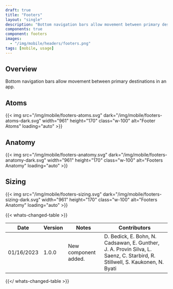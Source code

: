 ```yaml
---
draft: true
title: "Footers"
layout: "single"
description: "Bottom navigation bars allow movement between primary destinations in an app."
components: true
component: footers
images:
  - "/img/mobile/headers/footers.png"
tags: [mobile, usage]
---
```

## Overview

Bottom navigation bars allow movement between primary destinations in an app.

## Atoms

{{< img src="/img/mobile/footers-atoms.svg" dark="/img/mobile/footers-atoms-dark.svg" width="961" height="170" class="w-100" alt="Footer Atoms" loading="auto" >}}

## Anatomy

{{< img src="/img/mobile/footers-anatomy.svg" dark="/img/mobile/footers-anatomy-dark.svg" width="961" height="170" class="w-100" alt="Footers Anatomy" loading="auto" >}}

## Sizing

{{< img src="/img/mobile/footers-sizing.svg" dark="/img/mobile/footers-sizing-dark.svg" width="961" height="170" class="w-100" alt="Footers Anatomy" loading="auto" >}}

{{< whats-changed-table >}}

| Date       | Version | Notes                               | Contributors |
| ---------- | ------- | ----------------------------------- | ------------ |
| 01/16/2023 | 1.0.0   | New component added. | D. Bedick, E. Bohn, N. Cadsawan, E. Gunther, J. A. Provin Silva, L. Saenz, C. Starbird, R. Stillwell, S. Kaukonen, N. Byati   |

{{</ whats-changed-table >}}
